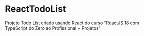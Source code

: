 # ReactTodoList
Projeto Todo List criado usando React do curso "ReactJS 18 com TypeScript do Zero ao Profissional + Projetos"
